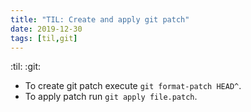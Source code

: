 ```yaml
---
title: "TIL: Create and apply git patch"
date: 2019-12-30
tags: [til,git]
---
```


:til: :git:

- To create git patch execute `git format-patch HEAD^`.
- To apply patch run `git apply file.patch`.
